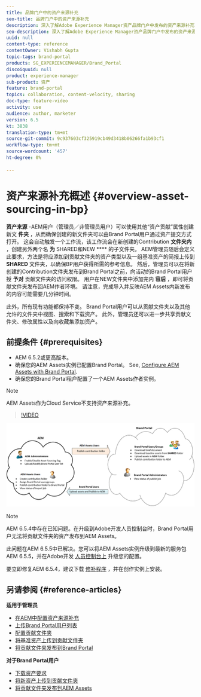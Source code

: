 ```yaml
---
title: 品牌门户中的资产来源补充
seo-title: 品牌门户中的资产来源补充
description: 深入了解Adobe Experience Manager资产品牌门户中发布的资产来源补充功能。
seo-description: 深入了解Adobe Experience Manager资产品牌门户中发布的资产来源补充功能。
uuid: null
content-type: reference
contentOwner: Vishabh Gupta
topic-tags: brand-portal
products: SG_EXPERIENCEMANAGER/Brand_Portal
discoiquuid: null
product: experience-manager
sub-product: 资产
feature: brand-portal
topics: collaboration, content-velocity, sharing
doc-type: feature-video
activity: use
audience: author, marketer
version: 6.5
kt: 3838
translation-type: tm+mt
source-git-commit: 9c937603cf325919cb49d3418b06266fa1b93cf1
workflow-type: tm+mt
source-wordcount: '457'
ht-degree: 0%

---
```



# 资产来源补充概述 {#overview-asset-sourcing-in-bp}

**资产来源** -AEM用户（管理员／非管理员用户）可以使用其他“资产贡献”属性创建新文 **件夹** ，从而确保创建的新文件夹可以由Brand Portal用户通过资产提交方式打开。 这会自动触发一个工作流，该工作流会在新创建的Contribution **文件夹内** ，创建另外两个名 **为** SHARED和NEW **** 的子文件夹。 AEM管理员随后会定义此要求，方法是将应添加到贡献文件夹的资产类型以及一组基准资产的简报上传到 **SHARED** 文件夹，以确保BP用户获得所需的参考信息。 然后，管理员可以在将新创建的Contribution文件夹发布到Brand Portal之前，向活动的Brand Portal用户授 **予对** 贡献文件夹的访问权限。 用户在NEW文件夹中添加完内 **容后** ，即可将贡献文件夹发布回AEM作者环境。 请注意，完成导入并反映AEM Assets内新发布的内容可能需要几分钟时间。

此外，所有现有功能都保持不变。 Brand Portal用户可以从贡献文件夹以及其他允许的文件夹中视图、搜索和下载资产。 此外，管理员还可以进一步共享贡献文件夹、修改属性以及向收藏集添加资产。

## 前提条件 {#prerequisites}

* AEM 6.5.2或更高版本。
* 确保您的AEM Assets实例已配置Brand Portal。 See, [Configure AEM Assets with Brand Portal](../using/configure-aem-assets-with-brand-portal.md).
* 确保您的Brand Portal租户配置了一个AEM Assets作者实例。

>[!NOTE]
>
>AEM Assets作为Cloud Service不支持资产来源补充。


>[!VIDEO](https://video.tv.adobe.com/v/29365/?quality=12)

![品牌门户资产来源补充](assets/asset-sourcing.png)


>[!NOTE]
>
>AEM 6.5.4中存在已知问题。在升级到Adobe开发人员控制台时，Brand Portal用户无法将贡献文件夹的资产发布到AEM Assets。
>
>此问题在AEM 6.5.5中已解决。您可以将AEM Assets实例升级到最新的服务包AEM 6.5.5，并在Adobe开发 [人员控制台上](https://docs.adobe.com/content/help/en/experience-manager-65/assets/brandportal/configure-aem-assets-with-brand-portal.html#upgrade-integration-65) 升级您的配置。
>
>要立即修复AEM 6.5.4，建议下载 [修补程序](https://www.adobeaemcloud.com/content/marketplace/marketplaceProxy.html?packagePath=/content/companies/public/adobe/packages/cq650/hotfix/cq-6.5.0-hotfix-33041) ，并在创作实例上安装。


## 另请参阅 {#reference-articles}

**适用于管理员**

* [在AEM中配置资产来源补充](brand-portal-configure-asset-sourcing.md)
* [上传Brand Portal用户列表](brand-portal-configure-asset-sourcing.md)
* [配置贡献文件夹](brand-portal-contribution-folder.md)
* [将基准资产上传到贡献文件夹](brand-portal-upload-baseline-assets.md)
* [将贡献文件夹发布到Brand Portal](brand-portal-publish-contribution-folder-to-brand-portal.md)

**对于Brand Portal用户**

* [下载资产要求](brand-portal-download-asset-requirements.md)
* [将新资产上传到贡献文件夹](brand-portal-upload-assets-to-contribution-folder.md)
* [将贡献文件夹发布到AEM Assets](brand-portal-publish-contribution-folder-to-aem-assets.md)
